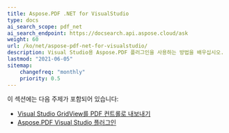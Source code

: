 ```yaml
---
title: Aspose.PDF .NET for VisualStudio
type: docs
ai_search_scope: pdf_net
ai_search_endpoint: https://docsearch.api.aspose.cloud/ask
weight: 60
url: /ko/net/aspose-pdf-net-for-visualstudio/
description: Visual Studio용 Aspose.PDF 플러그인을 사용하는 방법을 배우십시오.
lastmod: "2021-06-05"
sitemap:
    changefreq: "monthly"
    priority: 0.5
---
```

이 섹션에는 다음 주제가 포함되어 있습니다:

- [Visual Studio GridView를 PDF 컨트롤로 내보내기](/pdf/ko/net/visual-studio-export-gridview-to-pdf-control/)
- [Aspose.PDF Visual Studio 플러그인](/pdf/ko/net/aspose-pdf-visual-studio-plugin/)